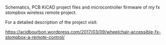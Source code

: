 Schematics, PCB KiCAD project files and microcontroller firmware of my fx stompbox wireless remote project.

For a detailed description of the project visit:

https://acidbourbon.wordpress.com/2017/03/09/wheelchair-accessible-fx-stompbox-a-remote-control/